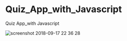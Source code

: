 # Quiz_App_with_Javascript
Quiz App_with Javascript


![screenshot 2018-09-17 22 36 28](https://user-images.githubusercontent.com/26707160/45645995-cc62fe80-baca-11e8-9259-5f23a2b61a5a.png)
